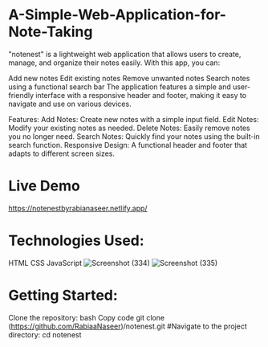 # A-Simple-Web-Application-for-Note-Taking
"notenest" is a lightweight web application that allows users to create, manage, and organize their notes easily.  With this app, you can:

Add new notes
Edit existing notes
Remove unwanted notes
Search notes using a functional search bar
The application features a simple and user-friendly interface with a responsive header and footer, making it easy to navigate and use on various devices.

Features:
Add Notes: Create new notes with a simple input field.
Edit Notes: Modify your existing notes as needed.
Delete Notes: Easily remove notes you no longer need.
Search Notes: Quickly find your notes using the built-in search function.
Responsive Design: A functional header and footer that adapts to different screen sizes. 
# Live Demo
https://notenestbyrabianaseer.netlify.app/
# Technologies Used:
HTML
CSS
JavaScript
![Screenshot (334)](https://github.com/user-attachments/assets/523d2211-be6f-4bca-814f-e6657569702d)
![Screenshot (335)](https://github.com/user-attachments/assets/7458c818-b81f-44b9-8b5a-3b30d60690e1)
# Getting Started:
Clone the repository:
bash
Copy code
git clone (https://github.com/RabiaaNaseer)/notenest.git
#Navigate to the project directory:
cd notenest


